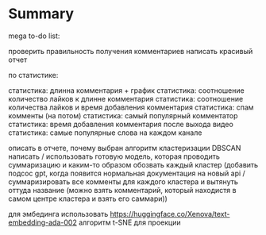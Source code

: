 # Summary

mega to-do list:

  проверить правильность получения комментариев
  написать красивый отчет

по статистике:

  статистика: длинна комментария + график
  статистика: соотношение количество лайков к длинне комментария
  статистика: соотношение количества лайков и время добавления комментария 
  статистика: спам комменты (на потом)
  статистика: самый популярный комментатор
  статистика: время добавления комментария после выхода видео
  статистика: самые популярные слова на каждом канале 
  
  описать в отчете, почему выбран алгоритм кластеризации DBSCAN
  написать / использовать готовую модель, которая проводить суммаризацию и каким-то образом обозвать каждый кластер (добавить подсос gpt, когда появится нормальная документация на новый api / суммаризировать все комменты для каждого кластера и вытянуть оттуда название (можно взять комментарий, который находистя в самом центре кластера и взять его саммари))


для эмбединга использовать https://huggingface.co/Xenova/text-embedding-ada-002
алгоритм t-SNE для проекции
